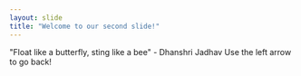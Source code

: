 ```yaml
---
layout: slide
title: "Welcome to our second slide!"
---
```

"Float like a butterfly, sting like a bee" - Dhanshri Jadhav
Use the left arrow to go back!
